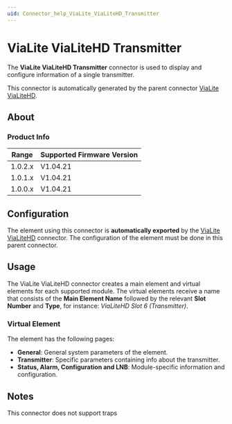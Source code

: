 ```yaml
---
uid: Connector_help_ViaLite_ViaLiteHD_Transmitter
---
```


# ViaLite ViaLiteHD Transmitter

The **ViaLite ViaLiteHD Transmitter** connector is used to display and configure information of a single transmitter.

This connector is automatically generated by the parent connector [ViaLite ViaLiteHD](xref:Connector_help_ViaLite_ViaLiteHD).

## About

### Product Info

| Range   | Supported Firmware Version |
|---------|----------------------------|
| 1.0.2.x | V1.04.21                   |
| 1.0.1.x | V1.04.21                   |
| 1.0.0.x | V1.04.21                   |

## Configuration

The element using this connector is **automatically exported** by the [ViaLite ViaLiteHD](xref:Connector_help_ViaLite_ViaLiteHD) connector. The configuration of the element must be done in this parent connector.

## Usage

The ViaLite ViaLiteHD connector creates a main element and virtual elements for each supported module. The virtual elements receive a name that consists of the **Main Element Name** followed by the relevant **Slot Number** and **Type**, for instance: *ViaLiteHD Slot 6 (Transmitter)*.

### Virtual Element

The element has the following pages:

- **General**: General system parameters of the element.
- **Transmitter**: Specific parameters containing info about the transmitter.
- **Status, Alarm, Configuration and LNB**: Module-specific information and configuration.

## Notes

This connector does not support traps

